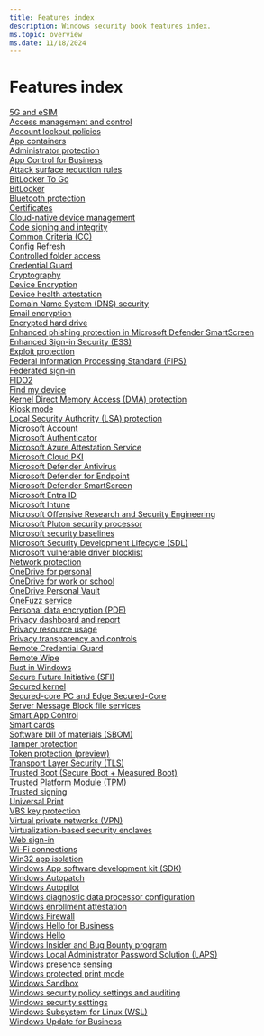 ```yaml
---
title: Features index
description: Windows security book features index.
ms.topic: overview
ms.date: 11/18/2024
---
```


# Features index

[5G and eSIM](operating-system-security-network-security.md#5g-and-esim)<br>[Access management and control](identity-protection-advanced-credential-protection.md#access-management-and-control)<br>[Account lockout policies](identity-protection-advanced-credential-protection.md#account-lockout-policies)<br>[App containers](application-security-application-isolation.md#app-containers)<br>[Administrator protection](application-security-application-and-driver-control.md#-administrator-protection)<br>[App Control for Business](application-security-application-and-driver-control.md#app-control-for-business)<br>[Attack surface reduction rules](operating-system-security-virus-and-threat-protection.md#attack-surface-reduction-rules)<br>[BitLocker To Go](operating-system-security-encryption-and-data-protection.md#bitlocker-to-go)<br>[BitLocker](operating-system-security-encryption-and-data-protection.md#bitlocker)<br>[Bluetooth protection](operating-system-security-network-security.md#bluetooth-protection)<br>[Certificates](operating-system-security-system-security.md#certificates)<br>[Cloud-native device management](cloud-services-protect-your-work-information.md#cloud-native-device-management)<br>[Code signing and integrity](operating-system-security-system-security.md#code-signing-and-integrity)<br>[Common Criteria (CC)](security-foundation-certification.md#common-criteria-cc)<br>[Config Refresh](operating-system-security-system-security.md#-config-refresh)<br>[Controlled folder access](operating-system-security-virus-and-threat-protection.md#controlled-folder-access)<br>[Credential Guard](identity-protection-advanced-credential-protection.md#credential-guard)<br>[Cryptography](operating-system-security-system-security.md#cryptography)<br>[Device Encryption](operating-system-security-encryption-and-data-protection.md#device-encryption)<br>[Device health attestation](operating-system-security-system-security.md#device-health-attestation)<br>[Domain Name System (DNS) security](operating-system-security-network-security.md#domain-name-system-dns-security)<br>[Email encryption](operating-system-security-encryption-and-data-protection.md#email-encryption)<br>[Encrypted hard drive](operating-system-security-encryption-and-data-protection.md#encrypted-hard-drive)<br>[Enhanced phishing protection in Microsoft Defender SmartScreen](identity-protection-passwordless-sign-in.md#enhanced-phishing-protection-in-microsoft-defender-smartscreen)<br>[Enhanced Sign-in Security (ESS)](identity-protection-passwordless-sign-in.md#enhanced-sign-in-security-ess)<br>[Exploit protection](operating-system-security-virus-and-threat-protection.md#exploit-protection)<br>[Federal Information Processing Standard (FIPS)](security-foundation-certification.md#federal-information-processing-standard-fips)<br>[Federated sign-in](identity-protection-passwordless-sign-in.md#federated-sign-in)<br>[FIDO2](identity-protection-passwordless-sign-in.md#fido2)<br>[Find my device](cloud-services-protect-your-personal-information.md#find-my-device)<br>[Kernel Direct Memory Access (DMA) protection](hardware-security-silicon-assisted-security.md#kernel-direct-memory-access-dma-protection)<br>[Kiosk mode](operating-system-security-system-security.md#kiosk-mode)<br>[Local Security Authority (LSA) protection](identity-protection-advanced-credential-protection.md#local-security-authority-lsa-protection)<br>[Microsoft Account](cloud-services-protect-your-personal-information.md#microsoft-account)<br>[Microsoft Authenticator](identity-protection-passwordless-sign-in.md#microsoft-authenticator)<br>[Microsoft Azure Attestation Service](cloud-services-protect-your-work-information.md#microsoft-azure-attestation-service)<br>[Microsoft Cloud PKI](cloud-services-protect-your-work-information.md#microsoft-cloud-pki)<br>[Microsoft Defender Antivirus](operating-system-security-virus-and-threat-protection.md#microsoft-defender-antivirus)<br>[Microsoft Defender for Endpoint](operating-system-security-virus-and-threat-protection.md#microsoft-defender-for-endpoint)<br>[Microsoft Defender SmartScreen](operating-system-security-virus-and-threat-protection.md#microsoft-defender-smartscreen)<br>[Microsoft Entra ID](cloud-services-protect-your-work-information.md#microsoft-entra-id)<br>[Microsoft Intune](cloud-services-protect-your-work-information.md#microsoft-intune)<br>[Microsoft Offensive Research and Security Engineering](security-foundation-offensive-research.md#microsoft-offensive-research-and-security-engineering)<br>[Microsoft Pluton security processor](hardware-security-hardware-root-of-trust.md#microsoft-pluton-security-processor)<br>[Microsoft security baselines](cloud-services-protect-your-work-information.md#microsoft-security-baselines)<br>[Microsoft Security Development Lifecycle (SDL)](security-foundation-offensive-research.md#microsoft-security-development-lifecycle-sdl)<br>[Microsoft vulnerable driver blocklist](application-security-application-and-driver-control.md#microsoft-vulnerable-driver-blocklist)<br>[Network protection](operating-system-security-virus-and-threat-protection.md#network-protection)<br>[OneDrive for personal](cloud-services-protect-your-personal-information.md#onedrive-for-personal)<br>[OneDrive for work or school](cloud-services-protect-your-work-information.md#onedrive-for-work-or-school)<br>[OneDrive Personal Vault](cloud-services-protect-your-personal-information.md#onedrive-personal-vault)<br>[OneFuzz service](security-foundation-offensive-research.md#onefuzz-service)<br>[Personal data encryption (PDE)](operating-system-security-encryption-and-data-protection.md#personal-data-encryption-pde)<br>[Privacy dashboard and report](privacy-controls.md#privacy-dashboard-and-report)<br>[Privacy resource usage](privacy-controls.md#privacy-resource-usage)<br>[Privacy transparency and controls](privacy-controls.md#privacy-transparency-and-controls)<br>[Remote Credential Guard](identity-protection-advanced-credential-protection.md#remote-credential-guard)<br>[Remote Wipe](cloud-services-protect-your-work-information.md#remote-wipe)<br>[Rust in Windows](operating-system-security-system-security.md#-rust-in-windows)<br>[Secure Future Initiative (SFI)](security-foundation-offensive-research.md#secure-future-initiative-sfi)<br>[Secured kernel](hardware-security-silicon-assisted-security.md#secured-kernel)<br>[Secured-core PC and Edge Secured-Core](hardware-security-silicon-assisted-security.md#secured-core-pc-and-edge-secured-core)<br>[Server Message Block file services](operating-system-security-network-security.md#server-message-block-file-services)<br>[Smart App Control](application-security-application-and-driver-control.md#smart-app-control)<br>[Smart cards](identity-protection-passwordless-sign-in.md#smart-cards)<br>[Software bill of materials (SBOM)](security-foundation-secure-supply-chain.md#software-bill-of-materials-sbom)<br>[Tamper protection](operating-system-security-virus-and-threat-protection.md#tamper-protection)<br>[Token protection (preview)](identity-protection-advanced-credential-protection.md#token-protection-preview)<br>[Transport Layer Security (TLS)](operating-system-security-network-security.md#transport-layer-security-tls)<br>[Trusted Boot (Secure Boot + Measured Boot)](operating-system-security-system-security.md#trusted-boot-secure-boot--measured-boot)<br>[Trusted Platform Module (TPM)](hardware-security-hardware-root-of-trust.md#trusted-platform-module-tpm)<br>[Trusted signing](application-security-application-and-driver-control.md#-trusted-signing)<br>[Universal Print](cloud-services-protect-your-work-information.md#universal-print)<br>[VBS key protection](identity-protection-advanced-credential-protection.md#-vbs-key-protection)<br>[Virtual private networks (VPN)](operating-system-security-network-security.md#virtual-private-networks-vpn)<br>[Virtualization-based security enclaves](application-security-application-isolation.md#-virtualization-based-security-enclaves)<br>[Web sign-in](identity-protection-passwordless-sign-in.md#web-sign-in)<br>[Wi-Fi connections](operating-system-security-network-security.md#wi-fi-connections)<br>[Win32 app isolation](application-security-application-isolation.md#-win32-app-isolation)<br>[Windows App software development kit (SDK)](security-foundation-secure-supply-chain.md#windows-app-software-development-kit-sdk)<br>[Windows Autopatch](cloud-services-protect-your-work-information.md#windows-autopatch)<br>[Windows Autopilot](cloud-services-protect-your-work-information.md#windows-autopilot)<br>[Windows diagnostic data processor configuration](privacy-controls.md#windows-diagnostic-data-processor-configuration)<br>[Windows enrollment attestation](cloud-services-protect-your-work-information.md#windows-enrollment-attestation)<br>[Windows Firewall](operating-system-security-network-security.md#windows-firewall)<br>[Windows Hello for Business](identity-protection-passwordless-sign-in.md#windows-hello-for-business)<br>[Windows Hello](identity-protection-passwordless-sign-in.md#windows-hello)<br>[Windows Insider and Bug Bounty program](security-foundation-offensive-research.md#windows-insider-and-bug-bounty-program)<br>[Windows Local Administrator Password Solution (LAPS)](cloud-services-protect-your-work-information.md#windows-local-administrator-password-solution-laps)<br>[Windows presence sensing](identity-protection-passwordless-sign-in.md#windows-presence-sensing)<br>[Windows protected print mode](operating-system-security-system-security.md#-windows-protected-print-mode)<br>[Windows Sandbox](application-security-application-isolation.md#windows-sandbox)<br>[Windows security policy settings and auditing](operating-system-security-system-security.md#windows-security-policy-settings-and-auditing)<br>[Windows security settings](operating-system-security-system-security.md#windows-security-settings)<br>[Windows Subsystem for Linux (WSL)](application-security-application-isolation.md#windows-subsystem-for-linux-wsl)<br>[Windows Update for Business](cloud-services-protect-your-work-information.md#windows-update-for-business)
